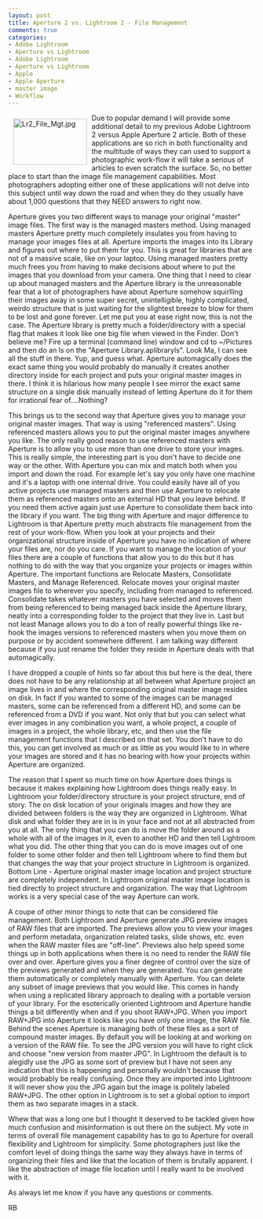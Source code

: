 ```yaml
---
layout: post
title: Aperture 2 vs. Lightroom 2 - File Management
comments: true
categories:
- Adobe Lightroom
- Aperture vs Lightroom
- Adobe Lightroom
- Aperture vs Lightroom
- Apple
- Apple Aperture
- master image
- Workflow
---
```

<a href="/wp-content/uploads/2008/Lr2_File_Mgt.jpg"><img title="Lr2_File_Mgt.jpg" src="/wp-content/uploads/2008/.thumbs/.Lr2_File_Mgt.jpg" border="0" alt="Lr2_File_Mgt.jpg" hspace="10" vspace="10" width="150" height="94" align="left" /></a>Due to popular demand I will provide some additional detail to my previous Adobe Lightroom 2 versus Apple Aperture 2 article. Both of these applications are so rich in both functionality and the multitude of ways they can used to support a photographic work-flow it will take a serious of articles to even scratch the surface. So, no better place to start than the image file management capabilities. Most photographers adopting either one of these applications will not delve into this subject until way down the road and when they do they usually have about 1,000 questions that they NEED answers to right now.

Aperture gives you two different ways to manage your original "master" image files. The first way is the managed masters method. Using managed masters Aperture pretty much completely insulates you from having to manage your images files at all. Aperture imports the images into its Library and figures out where to put them for you. This is great for libraries that are not of a massive scale, like on your laptop. <!--more-->Using managed masters pretty much frees you from having to make decisions about where to put the images that you download from your camera. One thing that I need to clear up about managed masters and the Aperture library is the unreasonable fear that a lot of photographers have about Aperture somehow squirlling their images away in some super secret, unintelligible, highly complicated, weirdo structure that is just waiting for the slightest breeze to blow for them to be lost and gone forever. Let me put you at ease right now, this is not the case. The Aperture library is pretty much a folder/directory with a special flag that makes it look like one big file when viewed in the Finder. Don't believe me? Fire up a terminal (command line) window and cd to ~/Pictures and then do an ls on the "Aperture Library.aplibraryls". Look Ma, I can see all the stuff in there. Yup, and guess what. Aperture automagically does the exact same thing you would probably do manually it creates another directory inside for each project and puts your original master images in there. I think it is hilarious how many people I see mirror the exact same structure on a single disk manually instead of letting Aperture do it for them for irrational fear of....Nothing?

This brings us to the second way that Aperture gives you to manage your original master images. That way is using "referenced masters". Using referenced masters allows you to put the original master images anywhere you like. The only really good reason to use referenced masters with Aperture is to allow you to use more than one drive to store your images. This is really simple, the interesting part is you don't have to decide one way or the other. With Aperture you can mix and match both when you import and down the road. For example let's say you only have one machine and it's a laptop with one internal drive. You could easily have all of you active projects use managed masters and then use Aperture to relocate them as referenced masters onto an external HD that you leave behind. If you need them active again just use Aperture to consolidate them back into the library if you want. The big thing with Aperture and major difference to Lightroom is that Aperture pretty much abstracts file management from the rest of your work-flow. When you look at your projects and their organizational structure inside of Aperture you have no indication of where your files are, nor do you care. If you want to manage the location of your files there are a couple of functions that allow you to do this but it has nothing to do with the way that you organize your projects or images within Aperture. The important functions are Relocate Masters, Consolidate Masters, and Manage Referenced. Relocate moves your original master images file to wherever you specify, including from managed to referenced. Consolidate takes whatever masters you have selected and moves them from being referenced to being managed back inside the Aperture library, neatly into a corresponding folder to the project that they live in. Last but not least Manage allows you to do a ton of really powerful things like re-hook the images versions to referenced masters when you move them on purpose or by accident somewhere different. I am talking way different because if you just rename the folder they reside in Aperture deals with that automagically.

I have dropped a couple of hints so far about this but here is the deal, there does not have to be any relationship at all between what Aperture project an image lives in and where the corresponding original master image resides on disk. In fact if you wanted to some of the images can be managed masters, some can be referenced from a different HD, and some can be referenced from a DVD if you want. Not only that but you can select what ever images in any combination you want, a whole project, a couple of images in a project, the whole library, etc, and then use the file management functions that I described on that set. You don't have to do this, you can get involved as much or as little as you would like to in where your images are stored and it has no bearing with how your projects within Aperture are organized.

The reason that I spent so much time on how Aperture does things is because it makes explaining how Lightroom does things really easy. In Lightroom your folder/directory structure is your project structure, end of story. The on disk location of your originals images and how they are divided between folders is the way they are organized in Lightroom. What disk and what folder they are in is in your face and not at all abstracted from you at all. The only thing that you can do is move the folder around as a whole with all of the images in it, even to another HD and then tell Lightroom what you did. The other thing that you can do is move images out of one folder to some other folder and then tell Lightroom where to find them but that changes the way that your project structure in Lightroom is organized. Bottom Line - Aperture original master image location and project structure are completely independent. In Lightroom original master image location is tied directly to project structure and organization. The way that Lightroom works is a very special case of the way Aperture can work.

A coupe of other minor things to note that can be considered file management. Both Lightroom and Aperture generate JPG preview images of RAW files that are imported. The previews allow you to view your images and perform metadata, organization related tasks, slide shows, etc. even when the RAW master files are "off-line". Previews also help speed some things up in both applications when there is no need to render the RAW file over and over. Aperture gives you a finer degree of control over the size of the previews generated and when they are generated. You can generate them automatically or completely manually with Aperture. You can delete any subset of image previews that you would like. This comes in handy when using a replicated library approach to dealing with a portable version of your library.
For the esoterically oriented Lightroom and Aperture handle things a bit differently when and if you shoot RAW+JPG. When you import RAW+JPG into Aperture it looks like you have only one image, the RAW file. Behind the scenes Aperture is managing both of these files as a sort of compound master images. By default you will be looking at and working on a version of the RAW file. To see the JPG version you will have to right click and choose "new version from master JPG". In Lightroom the default is to alegidly use the JPG as some sort of preview but I have not seen any indication that this is happening and personally wouldn't because that would probably be really confusing. Once they are imported into Lightroom it will never show you the JPG again but the image is politely labeled RAW+JPG. The other option in Lightroom is to set a global option to import them as two separate images in a stack.

Whew that was a long one but I thought it deserved to be tackled given how much confusion and misinformation is out there on the subject. My vote in terms of overall file management capability has to go to Aperture for overall flexibility and Lightroom for simplicity. Some photographers just like the comfort level of doing things the same way they always have in terms of organizing their files and like that the location of them is brutally apparent. I like the abstraction of image file location until I really want to be involved with it.

As always let me know if you have any questions or comments.

RB